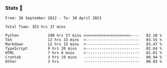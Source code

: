 ### Stats 👋
<!--START_SECTION:waka-->

```text
From: 30 September 2022 - To: 30 April 2023

Total Time: 353 hrs 37 mins

Python             290 hrs 57 mins >>>>>>>>>>>>>>>>>>>>>----   82.28 %
TeX                12 hrs 33 mins  >------------------------   03.55 %
Markdown           12 hrs 15 mins  >------------------------   03.47 %
TypeScript         9 hrs 20 mins   >------------------------   02.64 %
HTML               7 hrs 6 mins    >------------------------   02.01 %
Crontab            3 hrs 19 mins   -------------------------   00.94 %
Other              3 hrs           -------------------------   00.85 %
```

<!--END_SECTION:waka-->

<!--
**buhaytza2005/buhaytza2005** is a ✨ _special_ ✨ repository because its `README.md` (this file) appears on your GitHub profile.

Here are some ideas to get you started:

- 🔭 I’m currently working on ...
- 🌱 I’m currently learning ...
- 👯 I’m looking to collaborate on ...
- 🤔 I’m looking for help with ...
- 💬 Ask me about ...
- 📫 How to reach me: ...
- 😄 Pronouns: ...
- ⚡ Fun fact: ...
-->



